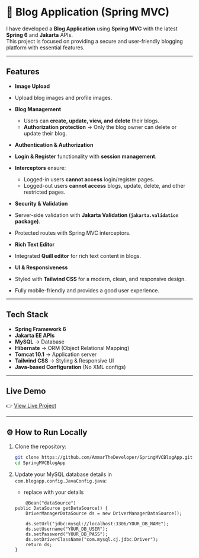 # 📝 Blog Application (Spring MVC)

I have developed a **Blog Application** using **Spring MVC** with the latest **Spring 6** and **Jakarta** APIs.  
This project is focused on providing a secure and user-friendly blogging platform with essential features.

---

## Features

-  **Image Upload**  
  - Upload blog images and profile images.  

- **Blog Management**  
  - Users can **create, update, view, and delete** their blogs.  
  - **Authorization protection** → Only the blog owner can delete or update their blog.  

-  **Authentication & Authorization**  
  - **Login & Register** functionality with **session management**.  
  - **Interceptors** ensure:  
    - Logged-in users **cannot access** login/register pages.  
    - Logged-out users **cannot access** blogs, update, delete, and other restricted pages.  

-  **Security & Validation**  
  - Server-side validation with **Jakarta Validation (`jakarta.validation` package)**.  
  - Protected routes with Spring MVC interceptors.  

-  **Rich Text Editor**  
  - Integrated **Quill editor** for rich text content in blogs.  

-  **UI & Responsiveness**  
  - Styled with **Tailwind CSS** for a modern, clean, and responsive design.  
  - Fully mobile-friendly and provides a good user experience.  

---

## Tech Stack

- **Spring Framework 6**  
- **Jakarta EE APIs**  
- **MySQL** → Database  
- **Hibernate** → ORM (Object Relational Mapping)  
- **Tomcat 10.1** → Application server  
- **Tailwind CSS** → Styling & Responsive UI  
- **Java-based Configuration** (No XML configs)

---

##  Live Demo

👉 [View Live Project](https://your-live-link-here.com)

---

## ⚙️ How to Run Locally

1. Clone the repository:
   ```bash
   git clone https://github.com/AmmarTheDeveloper/SpringMVCBlogApp.git
   cd SpringMVCBlogApp
   ```
   
2. Update your MySQL database details in `com.blogapp.config.JavaConfig.java`:
	- replace with your details
	
	```
		@Bean("dataSource")
	public DataSource getDataSource() {
		DriverManagerDataSource ds = new DriverManagerDataSource();

		ds.setUrl("jdbc:mysql://localhost:3306/YOUR_DB_NAME");
		ds.setUsername("YOUR_DB_USER");
		ds.setPassword("YOUR_DB_PASS");
		ds.setDriverClassName("com.mysql.cj.jdbc.Driver");
		return ds;
	}
	```
